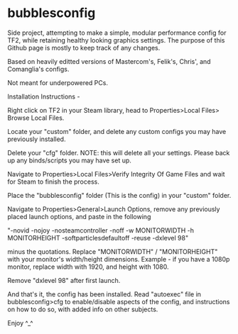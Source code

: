 # bubblesconfig
Side project, attempting to make a simple, modular performance config for TF2, while retaining healthy looking graphics settings.
The purpose of this Github page is mostly to keep track of any changes.

Based on heavily editted versions of Mastercom's, Felik's, Chris', and Comanglia's configs.

Not meant for underpowered PCs.

Installation Instructions -

Right click on TF2 in your Steam library, head to Properties>Local Files> Browse Local Files.

Locate your "custom" folder, and delete any custom configs you may have previously installed.

Delete your "cfg" folder. NOTE: this will delete all your settings. Please back up any binds/scripts you may have set up.

Navigate to Properties>Local Files>Verify Integrity Of Game Files and wait for Steam to finish the process.

Place the "bubblesconfig" folder (This is the config) in your "custom" folder.

Navigate to Properties>General>Launch Options, remove any previously placed launch options, and paste in the following 

"-novid -nojoy -nosteamcontroller -noff -w MONITORWIDTH -h MONITORHEIGHT -softparticlesdefaultoff -reuse -dxlevel 98"

minus the quotations. Replace "MONITORWIDTH" / "MONITORHEIGHT" with your monitor's width/height dimensions. Example - if you 
have a 1080p monitor, replace width with 1920, and height with 1080.

Remove "dxlevel 98" after first launch.

And that's it, the config has been installed. Read "autoexec" file in bubblesconfig>cfg to enable/disable aspects of the config, and instructions on how to do so, with added info on other subjects.

Enjoy ^_^
